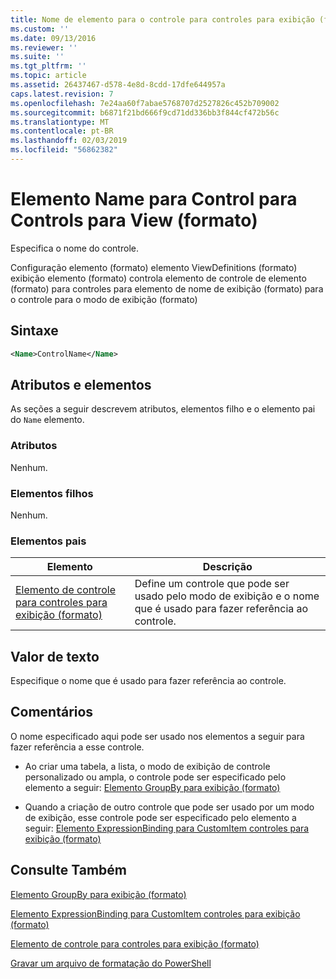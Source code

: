 ```yaml
---
title: Nome de elemento para o controle para controles para exibição (formato) | Microsoft Docs
ms.custom: ''
ms.date: 09/13/2016
ms.reviewer: ''
ms.suite: ''
ms.tgt_pltfrm: ''
ms.topic: article
ms.assetid: 26437467-d578-4e8d-8cdd-17dfe644957a
caps.latest.revision: 7
ms.openlocfilehash: 7e24aa60f7abae5768707d2527826c452b709002
ms.sourcegitcommit: b6871f21bd666f9cd71dd336bb3f844cf472b56c
ms.translationtype: MT
ms.contentlocale: pt-BR
ms.lasthandoff: 02/03/2019
ms.locfileid: "56862382"
---
```

# <a name="name-element-for-control-for-controls-for-view-format"></a>Elemento Name para Control para Controls para View (formato)

Especifica o nome do controle.

Configuração elemento (formato) elemento ViewDefinitions (formato) exibição elemento (formato) controla elemento de controle de elemento (formato) para controles para elemento de nome de exibição (formato) para o controle para o modo de exibição (formato)

## <a name="syntax"></a>Sintaxe

```xml
<Name>ControlName</Name>
```

## <a name="attributes-and-elements"></a>Atributos e elementos

As seções a seguir descrevem atributos, elementos filho e o elemento pai do `Name` elemento.

### <a name="attributes"></a>Atributos

Nenhum.

### <a name="child-elements"></a>Elementos filhos

Nenhum.

### <a name="parent-elements"></a>Elementos pais

|Elemento|Descrição|
|-------------|-----------------|
|[Elemento de controle para controles para exibição (formato)](./control-element-for-controls-for-view-format.md)|Define um controle que pode ser usado pelo modo de exibição e o nome que é usado para fazer referência ao controle.|

## <a name="text-value"></a>Valor de texto

Especifique o nome que é usado para fazer referência ao controle.

## <a name="remarks"></a>Comentários

O nome especificado aqui pode ser usado nos elementos a seguir para fazer referência a esse controle.

- Ao criar uma tabela, a lista, o modo de exibição de controle personalizado ou ampla, o controle pode ser especificado pelo elemento a seguir: [Elemento GroupBy para exibição (formato)](./groupby-element-for-view-format.md)

- Quando a criação de outro controle que pode ser usado por um modo de exibição, esse controle pode ser especificado pelo elemento a seguir: [Elemento ExpressionBinding para CustomItem controles para exibição (formato)](./expressionbinding-element-for-customitem-for-controls-for-view-format.md)

## <a name="see-also"></a>Consulte Também

[Elemento GroupBy para exibição (formato)](./groupby-element-for-view-format.md)

[Elemento ExpressionBinding para CustomItem controles para exibição (formato)](./expressionbinding-element-for-customitem-for-controls-for-view-format.md)

[Elemento de controle para controles para exibição (formato)](./control-element-for-controls-for-view-format.md)

[Gravar um arquivo de formatação do PowerShell](./writing-a-powershell-formatting-file.md)
